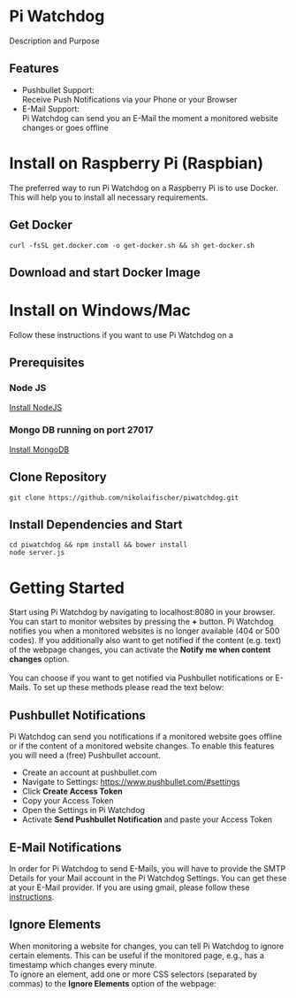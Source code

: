 # Pi Watchdog
Description and Purpose

## Features
* Pushbullet Support: <br />
Receive Push Notifications via your Phone or your Browser
* E-Mail Support: <br />
 Pi Watchdog can send you an E-Mail the moment a monitored website changes or goes offline 

# Install on Raspberry Pi (Raspbian)
The preferred way to run Pi Watchdog on a Raspberry Pi is to use Docker. This will help you to install all necessary requirements.
## Get Docker
    curl -fsSL get.docker.com -o get-docker.sh && sh get-docker.sh
## Download and start Docker Image


# Install on Windows/Mac
Follow these instructions if you want to use Pi Watchdog on a 
## Prerequisites
### Node JS
[Install NodeJS](https://nodejs.org/)
### Mongo DB running on port 27017
[Install MongoDB](https://www.mongodb.com/download-center?initial=true#community)
## Clone Repository
    git clone https://github.com/nikolaifischer/piwatchdog.git
## Install Dependencies and Start
    cd piwatchdog && npm install && bower install
    node server.js

# Getting Started
Start using Pi Watchdog by navigating to localhost:8080 in your browser. You can start to monitor websites by pressing the **+** button. Pi Watchdog notifies you when a monitored websites is no longer available (404 or 500 codes). If you additionally also want to get notified if the content (e.g. text) of the webpage changes, you can activate the **Notify me when content changes** option.
<br>
<br>
You can choose if you want to get notified via Pushbullet notifications or E-Mails. To set up these methods please read the text below:
## Pushbullet Notifications
Pi Watchdog can send you notifications if a monitored website goes offline or if the content of a monitored website changes. To enable this features you will need a (free) Pushbullet account.
* Create an account at pushbullet.com
* Navigate to Settings: https://www.pushbullet.com/#settings
* Click **Create Access Token** 
* Copy your Access Token
* Open the Settings in Pi Watchdog
* Activate **Send Pushbullet Notification** and paste your Access Token
## E-Mail Notifications
In order for Pi Watchdog to send E-Mails, you will have to provide the SMTP Details for your Mail account in the Pi Watchdog Settings. You can get these at your E-Mail provider. If you are using gmail, please follow these [instructions](https://www.lifewire.com/what-are-the-gmail-smtp-settings-1170854).
## Ignore Elements
When monitoring a website for changes, you can tell Pi Watchdog to ignore certain elements. This can be useful if the monitored page, e.g., has a timestamp which changes every minute. <br>
To ignore an element, add one or more CSS selectors (separated by commas) to the **Ignore Elements** option of the webpage:


